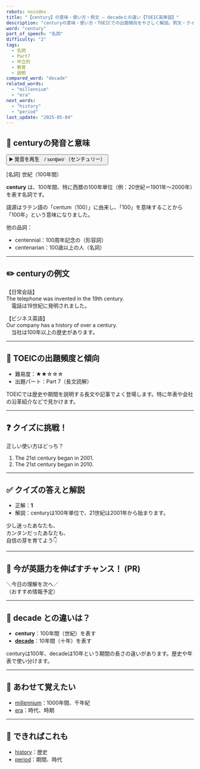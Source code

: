 ```yaml
---
robots: noindex
title: "【century】の意味・使い方・例文 ― decadeとの違い【TOEIC英単語】"
description: "centuryの意味・使い方・TOEICでの出題傾向をやさしく解説。例文・クイズ付きでdecadeとの違いもわかりやすく学べます。"
word: "century"
part_of_speech: "名詞"
difficulty: "2"
tags:
  - 名詞
  - Part7
  - 中立的
  - 教育
  - 説明
compared_word: "decade"
related_words:
  - "millennium"
  - "era"
next_words:
  - "history"
  - "period"
last_update: "2025-05-04"
---
```


## 🔰 centuryの発音と意味

<button class="play-audio" onclick="playTTS('century')">
  <span class="play-audio-main">
    ▶️ 発音を再生　/ˈsɛntʃəri/
  </span>
  <span class="play-audio-sub">
    （センチュリー）
  </span>
</button>

[名詞] 世紀（100年間）

**century** は、100年間、特に西暦の100年単位（例：20世紀＝1901年～2000年）を表す名詞です。

語源はラテン語の「centum（100）」に由来し、「100」を意味することから「100年」という意味になりました。

他の品詞：  
- centennial：100周年記念の（形容詞）
- centenarian：100歳以上の人（名詞）

---

## ✏️ centuryの例文

【日常会話】  
The telephone was invented in the 19th century.  
　電話は19世紀に発明されました。

【ビジネス英語】  
Our company has a history of over a century.  
　当社は100年以上の歴史があります。

---

## 🎯 TOEICの出題頻度と傾向

- 難易度：★★☆☆☆
- 出題パート：Part 7（長文読解）

TOEICでは歴史や期間を説明する長文や記事でよく登場します。特に年表や会社の沿革紹介などで見かけます。

---

## ❓ クイズに挑戦！

正しい使い方はどっち？

1. The 21st century began in 2001.  
2. The 21st century began in 2010.

---

## ✅ クイズの答えと解説

- 正解：**1**
- 解説：centuryは100年単位で、21世紀は2001年から始まります。

少し迷ったあなたも、  
カンタンだったあなたも、  
自信の芽を育てよう👇️

---

## 🚀 今が英語力を伸ばすチャンス！ (PR)

<div class="info-center">
＼今日の理解を次へ／<br>  
（おすすめ情報予定）
</div>

---

## 🤔  decade との違いは？

- **century**：100年間（世紀）を表す
- **[decade](/word/decade)**：10年間（十年）を表す

centuryは100年、decadeは10年という期間の長さの違いがあります。歴史や年表で使い分けます。

---

## 🧩 あわせて覚えたい

- [millennium](/word/millennium)：1000年間、千年紀
- [era](/word/era)：時代、時期

---

## 📖 できればこれも

- [history](/word/history)：歴史
- [period](/word/period)：期間、時代
<!-- cvid: aid16_bid45 -->
